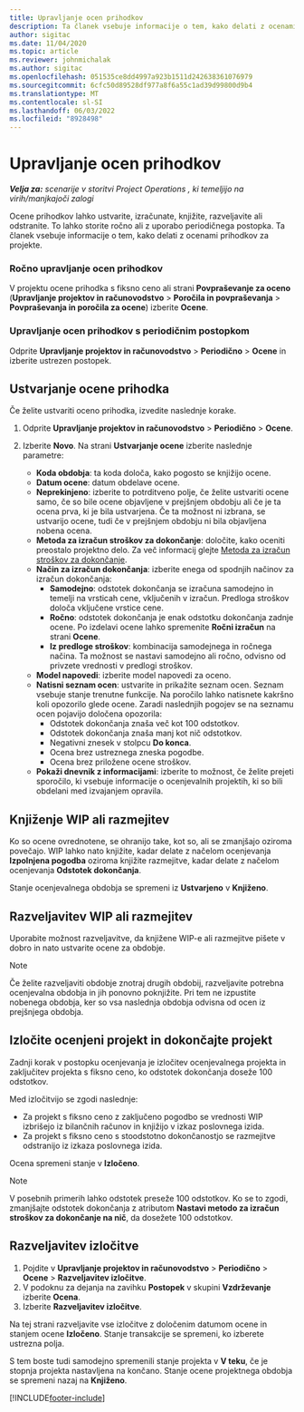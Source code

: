 ```yaml
---
title: Upravljanje ocen prihodkov
description: Ta članek vsebuje informacije o tem, kako delati z ocenami prihodkov za projekte.
author: sigitac
ms.date: 11/04/2020
ms.topic: article
ms.reviewer: johnmichalak
ms.author: sigitac
ms.openlocfilehash: 051535ce8dd4997a923b1511d242638361076979
ms.sourcegitcommit: 6cfc50d89528df977a8f6a55c1ad39d99800d9b4
ms.translationtype: MT
ms.contentlocale: sl-SI
ms.lasthandoff: 06/03/2022
ms.locfileid: "8928498"
---
```

# <a name="manage-revenue-estimates"></a>Upravljanje ocen prihodkov

_**Velja za:** scenarije v storitvi Project Operations , ki temeljijo na virih/manjkajoči zalogi_

Ocene prihodkov lahko ustvarite, izračunate, knjižite, razveljavite ali odstranite. To lahko storite ročno ali z uporabo periodičnega postopka. Ta članek vsebuje informacije o tem, kako delati z ocenami prihodkov za projekte.

### <a name="manage-revenue-estimates-manually"></a>Ročno upravljanje ocen prihodkov

V projektu ocene prihodka s fiksno ceno ali strani **Povpraševanje za oceno** (**Upravljanje projektov in računovodstvo** > **Poročila in povpraševanja** > **Povpraševanja in poročila za ocene**) izberite **Ocene**.

### <a name="manage-revenue-estimates-using-a-periodic-process"></a>Upravljanje ocen prihodkov s periodičnim postopkom

Odprite **Upravljanje projektov in računovodstvo** > **Periodično** > **Ocene** in izberite ustrezen postopek.

## <a name="create-a-revenue-estimate"></a>Ustvarjanje ocene prihodka

Če želite ustvariti oceno prihodka, izvedite naslednje korake. 

1. Odprite **Upravljanje projektov in računovodstvo** > **Periodično** > **Ocene**.
2. Izberite **Novo**. Na strani **Ustvarjanje ocene** izberite naslednje parametre:

   - **Koda obdobja**: ta koda določa, kako pogosto se knjižijo ocene.
   - **Datum ocene**: datum obdelave ocene.
   - **Neprekinjeno**: izberite to potrditveno polje, če želite ustvariti ocene samo, če so bile ocene objavljene v prejšnjem obdobju ali če je ta ocena prva, ki je bila ustvarjena. Če ta možnost ni izbrana, se ustvarijo ocene, tudi če v prejšnjem obdobju ni bila objavljena nobena ocena.
   - **Metoda za izračun stroškov za dokončanje**: določite, kako oceniti preostalo projektno delo. Za več informacij glejte [Metoda za izračun stroškov za dokončanje](cost-complete-methods.md).
   - **Način za izračun dokončanja**: izberite enega od spodnjih načinov za izračun dokončanja:
     - **Samodejno**: odstotek dokončanja se izračuna samodejno in temelji na vrsticah cene, vključenih v izračun. Predloga stroškov določa vključene vrstice cene.
     - **Ročno**: odstotek dokončanja je enak odstotku dokončanja zadnje ocene. Po izdelavi ocene lahko spremenite **Ročni izračun** na strani **Ocene**.
     - **Iz predloge stroškov**: kombinacija samodejnega in ročnega načina. Ta možnost se nastavi samodejno ali ročno, odvisno od privzete vrednosti v predlogi stroškov.
   - **Model napovedi**: izberite model napovedi za oceno.
   - **Natisni seznam ocen**: ustvarite in prikažite seznam ocen. Seznam vsebuje stanje trenutne funkcije. Na poročilo lahko natisnete kakršno koli opozorilo glede ocene. Zaradi naslednjih pogojev se na seznamu ocen pojavijo določena opozorila:
     - Odstotek dokončanja znaša več kot 100 odstotkov.
     - Odstotek dokončanja znaša manj kot nič odstotkov.
     - Negativni znesek v stolpcu **Do konca**.
     - Ocena brez ustreznega zneska pogodbe.
     - Ocena brez priložene ocene stroškov.
   - **Pokaži dnevnik z informacijami**: izberite to možnost, če želite prejeti sporočilo, ki vsebuje informacije o ocenjevalnih projektih, ki so bili obdelani med izvajanjem opravila.


## <a name="post-wip-or-accruals"></a>Knjiženje WIP ali razmejitev

Ko so ocene ovrednotene, se ohranijo take, kot so, ali se zmanjšajo oziroma povečajo. WIP lahko nato knjižite, kadar delate z načelom ocenjevanja **Izpolnjena pogodba** oziroma knjižite razmejitve, kadar delate z načelom ocenjevanja **Odstotek dokončanja**.
  
Stanje ocenjevalnega obdobja se spremeni iz **Ustvarjeno** v **Knjiženo**.

## <a name="reverse-wip-or-accruals"></a>Razveljavitev WIP ali razmejitev

Uporabite možnost razveljavitve, da knjižene WIP-e ali razmejitve pišete v dobro in nato ustvarite ocene za obdobje.

> [!NOTE]
> Če želite razveljaviti obdobje znotraj drugih obdobij, razveljavite potrebna ocenjevalna obdobja in jih ponovno poknjižite. Pri tem ne izpustite nobenega obdobja, ker so vsa naslednja obdobja odvisna od ocen iz prejšnjega obdobja.

## <a name="eliminate-the-estimate-project-and-finish-the-project"></a>Izločite ocenjeni projekt in dokončajte projekt

Zadnji korak v postopku ocenjevanja je izločitev ocenjevalnega projekta in zaključitev projekta s fiksno ceno, ko odstotek dokončanja doseže 100 odstotkov.

Med izločitvijo se zgodi naslednje:

- Za projekt s fiksno ceno z zaključeno pogodbo se vrednosti WIP izbrišejo iz bilančnih računov in knjižijo v izkaz poslovnega izida.
- Za projekt s fiksno ceno s stoodstotno dokončanostjo se razmejitve odstranijo iz izkaza poslovnega izida.

Ocena spremeni stanje v **Izločeno**.

> [!NOTE]
> V posebnih primerih lahko odstotek preseže 100 odstotkov. Ko se to zgodi, zmanjšajte odstotek dokončanja z atributom **Nastavi metodo za izračun stroškov za dokončanje na nič**, da dosežete 100 odstotkov.

## <a name="reverse-elimination"></a>Razveljavitev izločitve

1. Pojdite v **Upravljanje projektov in računovodstvo** > **Periodično** > **Ocene** > **Razveljavitev izločitve**. 
2. V podoknu za dejanja na zavihku **Postopek** v skupini **Vzdrževanje** izberite **Ocena**. 
3. Izberite **Razveljavitev izločitve**.

Na tej strani razveljavite vse izločitve z določenim datumom ocene in stanjem ocene **Izločeno**. Stanje transakcije se spremeni, ko izberete ustrezna polja.

S tem boste tudi samodejno spremenili stanje projekta v **V teku**, če je stopnja projekta nastavljena na končano. Stanje ocene projektnega obdobja se spremeni nazaj na **Knjiženo**.


[!INCLUDE[footer-include](../includes/footer-banner.md)]